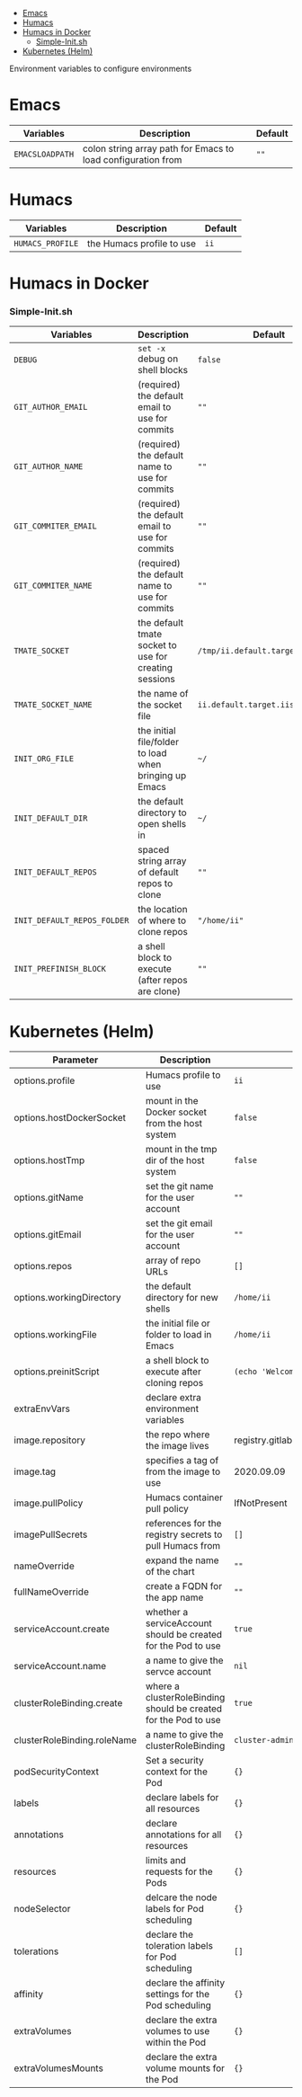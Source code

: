 - [Emacs](#sec-1)
- [Humacs](#sec-2)
- [Humacs in Docker](#sec-3)
    - [Simple-Init.sh](#sec-3-0-1)
- [Kubernetes (Helm)](#sec-4)

Environment variables to configure environments

# Emacs<a id="sec-1"></a>

| Variables       | Description                                                  | Default |
|--------------- |------------------------------------------------------------ |------- |
| `EMACSLOADPATH` | colon string array path for Emacs to load configuration from | `""`    |

# Humacs<a id="sec-2"></a>

| Variables        | Description               | Default |
|---------------- |------------------------- |------- |
| `HUMACS_PROFILE` | the Humacs profile to use | `ii`    |

# Humacs in Docker<a id="sec-3"></a>

### Simple-Init.sh<a id="sec-3-0-1"></a>

| Variables                   | Description                                            | Default                           |
|--------------------------- |------------------------------------------------------ |--------------------------------- |
| `DEBUG`                     | `set -x` debug on shell blocks                         | `false`                           |
| `GIT_AUTHOR_EMAIL`          | (required) the default email to use for commits        | `""`                              |
| `GIT_AUTHOR_NAME`           | (required) the default name to use for commits         | `""`                              |
| `GIT_COMMITER_EMAIL`        | (required) the default email to use for commits        | `""`                              |
| `GIT_COMMITER_NAME`         | (required) the default name to use for commits         | `""`                              |
| `TMATE_SOCKET`              | the default tmate socket to use for creating sessions  | `/tmp/ii.default.target.iisocket` |
| `TMATE_SOCKET_NAME`         | the name of the socket file                            | `ii.default.target.iisocket`      |
| `INIT_ORG_FILE`             | the initial file/folder to load when bringing up Emacs | `~/`                              |
| `INIT_DEFAULT_DIR`          | the default directory to open shells in                | `~/`                              |
| `INIT_DEFAULT_REPOS`        | spaced string array of default repos to clone          | `""`                              |
| `INIT_DEFAULT_REPOS_FOLDER` | the location of where to clone repos                   | `"/home/ii"`                      |
| `INIT_PREFINISH_BLOCK`      | a shell block to execute (after repos are clone)       | `""`                              |

# Kubernetes (Helm)<a id="sec-4"></a>

| Parameter                   | Description                                                     | Default                                  |
|--------------------------- |--------------------------------------------------------------- |---------------------------------------- |
| options.profile             | Humacs profile to use                                           | `ii`                                     |
| options.hostDockerSocket    | mount in the Docker socket from the host system                 | `false`                                  |
| options.hostTmp             | mount in the tmp dir of the host system                         | `false`                                  |
| options.gitName             | set the git name for the user account                           | `""`                                     |
| options.gitEmail            | set the git email for the user account                          | `""`                                     |
| options.repos               | array of repo URLs                                              | `[]`                                     |
| options.workingDirectory    | the default directory for new shells                            | `/home/ii`                               |
| options.workingFile         | the initial file or folder to load in Emacs                     | `/home/ii`                               |
| options.preinitScript       | a shell block to execute after cloning repos                    | `(echo 'Welcome to Humacs')`             |
| extraEnvVars                | declare extra environment variables                             |                                          |
| image.repository            | the repo where the image lives                                  | registry.gitlab.com/humacs/humacs/humacs |
| image.tag                   | specifies a tag of from the image to use                        | 2020.09.09                               |
| image.pullPolicy            | Humacs container pull policy                                    | IfNotPresent                             |
| imagePullSecrets            | references for the registry secrets to pull Humacs from         | `[]`                                     |
| nameOverride                | expand the name of the chart                                    | `""`                                     |
| fullNameOverride            | create a FQDN for the app name                                  | `""`                                     |
| serviceAccount.create       | whether a serviceAccount should be created for the Pod to use   | `true`                                   |
| serviceAccount.name         | a name to give the servce account                               | `nil`                                    |
| clusterRoleBinding.create   | where a clusterRoleBinding should be created for the Pod to use | `true`                                   |
| clusterRoleBinding.roleName | a name to give the clusterRoleBinding                           | `cluster-admin`                          |
| podSecurityContext          | Set a security context for the Pod                              | `{}`                                     |
| labels                      | declare labels for all resources                                | `{}`                                     |
| annotations                 | declare annotations for all resources                           | `{}`                                     |
| resources                   | limits and requests for the Pods                                | `{}`                                     |
| nodeSelector                | delcare the node labels for Pod scheduling                      | `{}`                                     |
| tolerations                 | declare the toleration labels for Pod scheduling                | `[]`                                     |
| affinity                    | declare the affinity settings for the Pod scheduling            | `{}`                                     |
| extraVolumes                | declare the extra volumes to use within the Pod                 | `{}`                                     |
| extraVolumesMounts          | declare the extra volume mounts for the Pod                     | `{}`                                     |

